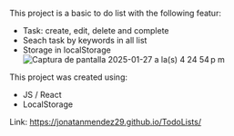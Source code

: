 This project is a basic to do list with the following featur:
* Task: create, edit, delete and complete
* Seach task by keywords in all list
* Storage in localStorage
![Captura de pantalla 2025-01-27 a la(s) 4 24 54 p m](https://github.com/user-attachments/assets/4a66b732-a39b-4704-86fe-ddb3148e6f22)


This project was created using:
- JS / React
- LocalStorage

Link: https://jonatanmendez29.github.io/TodoLists/
